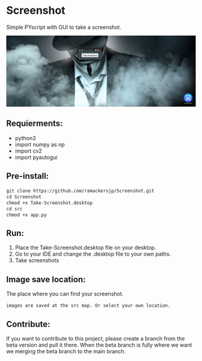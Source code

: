 # Screenshot
 Simple PYscript with GUI to take a screenshot.

 ![Banner](header_screenshot.png)

 ## Requierments:
- python3
- import numpy as np
- import cv2
- import pyautogui

## Pre-install:

```
git clone https://github.com/ramackersjp/Screenshot.git
cd Screenshot
chmod +x Take-Screenshot.desktop
cd src
chmod +x app.py
```

## Run:
1. Place the Take-Screenshot.desktop file on your desktop.
2. Go to your IDE and change the .desktop file to your own paths. 
3. Take screenshots

## Image save location:
The place where you can find your screenshot.
```
images are saved at the src map. Or select your own location.
```
## Contribute:
If you want to contribute to this project, please create a branch from the beta version and pull it there. When the beta branch is fully where we want we merging the beta branch to the main branch.
